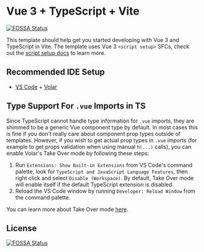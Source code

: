 # Vue 3 + TypeScript + Vite
[![FOSSA Status](https://app.fossa.com/api/projects/git%2Bgithub.com%2FIIYBICT%2FVue3-Ts-Pinia-Template.svg?type=shield)](https://app.fossa.com/projects/git%2Bgithub.com%2FIIYBICT%2FVue3-Ts-Pinia-Template?ref=badge_shield)


This template should help get you started developing with Vue 3 and TypeScript in Vite. The template uses Vue 3 `<script setup>` SFCs, check out the [script setup docs](https://v3.vuejs.org/api/sfc-script-setup.html#sfc-script-setup) to learn more.

## Recommended IDE Setup

- [VS Code](https://code.visualstudio.com/) + [Volar](https://marketplace.visualstudio.com/items?itemName=Vue.volar)

## Type Support For `.vue` Imports in TS

Since TypeScript cannot handle type information for `.vue` imports, they are shimmed to be a generic Vue component type by default. In most cases this is fine if you don't really care about component prop types outside of templates. However, if you wish to get actual prop types in `.vue` imports (for example to get props validation when using manual `h(...)` calls), you can enable Volar's Take Over mode by following these steps:

1. Run `Extensions: Show Built-in Extensions` from VS Code's command palette, look for `TypeScript and JavaScript Language Features`, then right click and select `Disable (Workspace)`. By default, Take Over mode will enable itself if the default TypeScript extension is disabled.
2. Reload the VS Code window by running `Developer: Reload Window` from the command palette.

You can learn more about Take Over mode [here](https://github.com/johnsoncodehk/volar/discussions/471).


## License
[![FOSSA Status](https://app.fossa.com/api/projects/git%2Bgithub.com%2FIIYBICT%2FVue3-Ts-Pinia-Template.svg?type=large)](https://app.fossa.com/projects/git%2Bgithub.com%2FIIYBICT%2FVue3-Ts-Pinia-Template?ref=badge_large)